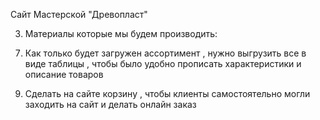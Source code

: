 Сайт Мастерской "Древопласт" 
<!-- 1. Карусель из фото сделать в самом верху ( фото брать из номенклатуры что мы продаем )   -->
<!-- 2. Переделать название мастерской и так же отредактировать текст "о нас"  -->
3. Материалы которые мы будем производить:  
<!-- Тумбы лофт  -->
<!-- столы лофт  -->
<!-- разделочные доски ( торцевые и обычные )   -->
<!-- табуретки лофт  -->
<!-- табуретки деревянные  -->
<!-- Столы с Эпоксидной смолой  -->
<!-- Столы деревянные ( обеденные )  -->
<!-- Журнальные столы  -->
<!-- стулья Деревянные  -->
<!-- Коробки для упаковки   -->
<!-- 4. Услуги компании 
Резка ЧПУ по дереву 
Резка чпу по пластику ( сделать страницу и там прописать виды пластика , что их тоже можно заказать)  
Гравировка по дереву и оргстеклу 
Нанесение на изделиях логотипов и слов клиента  -->
<!-- 5. Контакты 
адрес : МО , г.Истра , д.Черная , улица Солнечная , дом 11 
часы работы :  по будням с 9:00 до 18:00 
тел: 8 963 719 44 06 
email: val.zelinskaya@gmail.com   -->
<!-- 6. Раздел для ресторанов и кафе  -->
<!-- Разделочные доски ( торцевые , обычные и большие )   -->
<!-- Подносы ( большие и малые )   -->
<!-- Салфетницы  -->
<!-- подставка под столовые приборы  -->
<!-- Блюда для подачи  -->
<!-- Рейки на фасады стен  -->
<!-- Ящики под бутылки  -->
<!-- Подставки под горячее   -->
<!-- Инвентарь столовый ( ложки , мешалки и т.д )  -->
7. Как только будет загружен ассортимент , нужно выгрузить все в виде таблицы , чтобы было удобно прописать характеристики и описание товаров 
<!-- 8. на первой странице нужно прописать номер телефона в правом верхнем углу  -->
9. Сделать на сайте корзину , чтобы клиенты самостоятельно могли заходить на сайт и делать онлайн заказ